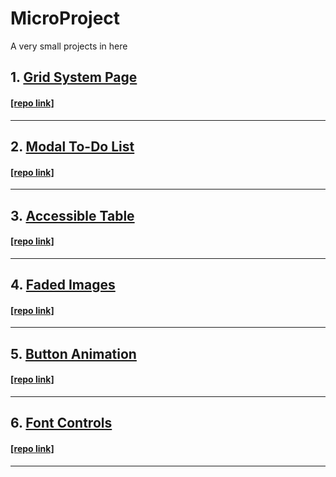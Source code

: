 # MicroProject
A very small projects in here  

## 1. [Grid System Page](https://juhwan1004.github.io/MicroProject/grid_system_page/)
#### [[repo link]](MicroProject/grid_system_page/)  
---
## 2. [Modal To-Do List](https://juhwan1004.github.io/MicroProject/modal_todolist/)  
#### [[repo link]](MicroProject/modal_todolist/)  
---
## 3. [Accessible Table](https://juhwan1004.github.io/MicroProject/accessible_table/)  
#### [[repo link]](MicroProject/accessible_table/)  
---
## 4. [Faded Images](https://juhwan1004.github.io/MicroProject/faded_images/)  
#### [[repo link]](MicroProject/faded_images/)  
---
## 5. [Button Animation](https://juhwan1004.github.io/MicroProject/button_animation/)  
#### [[repo link]](MicroProject/button_animation/)  
---
## 6. [Font Controls](https://juhwan1004.github.io/MicroProject/font_controls/)  
#### [[repo link]](MicroProject/font_controls/)  
---

